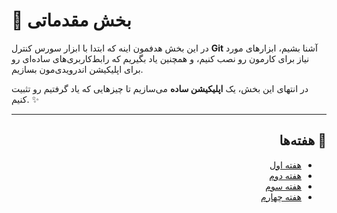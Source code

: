 # 🚀 بخش مقدماتی

در این بخش هدفمون اینه که ابتدا با ابزار سورس کنترل **Git** آشنا بشیم، ابزارهای مورد نیاز برای کارمون رو نصب کنیم، و همچنین یاد بگیریم که رابط‌کاربری‌های ساده‌ای رو برای اپلیکیشن اندرویدی‌مون بسازیم.

در انتهای این بخش، یک **اپلیکیشن ساده** می‌سازیم تا چیزهایی که یاد گرفتیم رو تثبیت کنیم. ✨

---

<div dir="rtl" align="right">

## 📅 هفته‌ها

- [هفته اول](./week-1.md)
- [هفته دوم](week-2.md)
- [هفته سوم](./week-3.md)
- [هفته چهارم](week-4.md)

</div>
